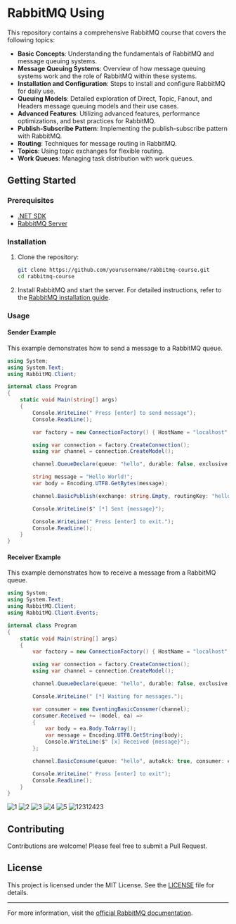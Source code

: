# RabbitMQ Using

This repository contains a comprehensive RabbitMQ course that covers the following topics:

- **Basic Concepts**: Understanding the fundamentals of RabbitMQ and message queuing systems.
- **Message Queuing Systems**: Overview of how message queuing systems work and the role of RabbitMQ within these systems.
- **Installation and Configuration**: Steps to install and configure RabbitMQ for daily use.
- **Queuing Models**: Detailed exploration of Direct, Topic, Fanout, and Headers message queuing models and their use cases.
- **Advanced Features**: Utilizing advanced features, performance optimizations, and best practices for RabbitMQ.
- **Publish-Subscribe Pattern**: Implementing the publish-subscribe pattern with RabbitMQ.
- **Routing**: Techniques for message routing in RabbitMQ.
- **Topics**: Using topic exchanges for flexible routing.
- **Work Queues**: Managing task distribution with work queues.

## Getting Started

### Prerequisites

- [.NET SDK](https://dotnet.microsoft.com/download)
- [RabbitMQ Server](https://www.rabbitmq.com/download.html)

### Installation

1. Clone the repository:
   ```bash
   git clone https://github.com/yourusername/rabbitmq-course.git
   cd rabbitmq-course
   ```

2. Install RabbitMQ and start the server. For detailed instructions, refer to the [RabbitMQ installation guide](https://www.rabbitmq.com/download.html).

### Usage

#### Sender Example

This example demonstrates how to send a message to a RabbitMQ queue.

```csharp
using System;
using System.Text;
using RabbitMQ.Client;

internal class Program
{
    static void Main(string[] args)
    {
        Console.WriteLine(" Press [enter] to send message");
        Console.ReadLine();

        var factory = new ConnectionFactory() { HostName = "localhost", Port = 5672, UserName = "guest", Password = "guest" };

        using var connection = factory.CreateConnection();
        using var channel = connection.CreateModel();

        channel.QueueDeclare(queue: "hello", durable: false, exclusive: false, autoDelete: false, arguments: null);

        string message = "Hello World!";
        var body = Encoding.UTF8.GetBytes(message);

        channel.BasicPublish(exchange: string.Empty, routingKey: "hello", basicProperties: null, body: body);

        Console.WriteLine($" [*] Sent {message}");

        Console.WriteLine(" Press [enter] to exit.");
        Console.ReadLine();
    }
}
```

#### Receiver Example

This example demonstrates how to receive a message from a RabbitMQ queue.

```csharp
using System;
using System.Text;
using RabbitMQ.Client;
using RabbitMQ.Client.Events;

internal class Program
{
    static void Main(string[] args)
    {
        var factory = new ConnectionFactory() { HostName = "localhost" };

        using var connection = factory.CreateConnection();
        using var channel = connection.CreateModel();

        channel.QueueDeclare(queue: "hello", durable: false, exclusive: false, autoDelete: false, arguments: null);

        Console.WriteLine(" [*] Waiting for messages.");

        var consumer = new EventingBasicConsumer(channel);
        consumer.Received += (model, ea) =>
        {
            var body = ea.Body.ToArray();
            var message = Encoding.UTF8.GetString(body);
            Console.WriteLine($" [x] Received {message}");
        };

        channel.BasicConsume(queue: "hello", autoAck: true, consumer: consumer);

        Console.WriteLine(" Press [enter] to exit");
        Console.ReadLine();
    }
}
```

![1](https://github.com/paradoxxo1/RabbitMQUsing/assets/124463263/b44df4b5-ea99-4f63-a056-3115d83ca473)
![2](https://github.com/paradoxxo1/RabbitMQUsing/assets/124463263/078d37f3-4812-4163-baa7-426259421a65)
![3](https://github.com/paradoxxo1/RabbitMQUsing/assets/124463263/14059540-245d-41ac-bb9f-ff552211dc83)
![4](https://github.com/paradoxxo1/RabbitMQUsing/assets/124463263/257cc08d-ef30-459b-af85-87c6e292611e)
![5](https://github.com/paradoxxo1/RabbitMQUsing/assets/124463263/2c52eabb-822e-4398-ad6b-31e9fef6a702)
![12312423](https://github.com/paradoxxo1/RabbitMQUsing/assets/124463263/0a980f67-818c-4e42-9853-00c058d29a63)



## Contributing

Contributions are welcome! Please feel free to submit a Pull Request.

## License

This project is licensed under the MIT License. See the [LICENSE](LICENSE) file for details.

---

For more information, visit the [official RabbitMQ documentation](https://www.rabbitmq.com/documentation.html).
